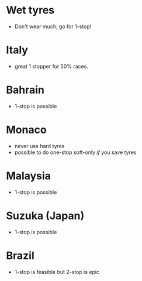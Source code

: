 Wet tyres
=========
* Don't wear much; go for 1-stop!

Italy
=====
* great 1 stopper for 50% races.

Bahrain
=======
* 1-stop is possible

Monaco
======
* never use hard tyres
* possible to do one-stop soft-only _if_ you save tyres

Malaysia
========
* 1-stop is possible

Suzuka (Japan)
======
* 1-stop is possible

Brazil
======
* 1-stop is feasible but 2-stop is epic
